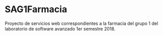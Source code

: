 # SAG1Farmacia
Proyecto de servicios web correspondientes a la farmacia del grupo 1 del laboratorio de software avanzado 1er semestre 2018.
